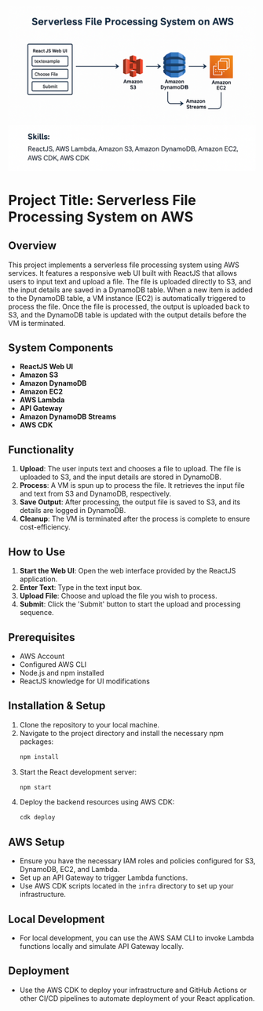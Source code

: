<p align="center">
  <img src="serverless_file_system.png" alt="Serverless file system" width="600"/>
</p>

# Project Title: Serverless File Processing System on AWS
## Overview
This project implements a serverless file processing system using AWS services. It features a responsive web UI built with ReactJS that allows users to input text and upload a file. The file is uploaded directly to S3, and the input details are saved in a DynamoDB table. When a new item is added to the DynamoDB table, a VM instance (EC2) is automatically triggered to process the file. Once the file is processed, the output is uploaded back to S3, and the DynamoDB table is updated with the output details before the VM is terminated.

## System Components
- **ReactJS Web UI**
- **Amazon S3**
- **Amazon DynamoDB** 
- **Amazon EC2** 
- **AWS Lambda** 
- **API Gateway**
- **Amazon DynamoDB Streams**
- **AWS CDK**

## Functionality
1. **Upload**: The user inputs text and chooses a file to upload. The file is uploaded to S3, and the input details are stored in DynamoDB.
2. **Process**: A VM is spun up to process the file. It retrieves the input file and text from S3 and DynamoDB, respectively.
3. **Save Output**: After processing, the output file is saved to S3, and its details are logged in DynamoDB.
4. **Cleanup**: The VM is terminated after the process is complete to ensure cost-efficiency.

## How to Use
1. **Start the Web UI**: Open the web interface provided by the ReactJS application.
2. **Enter Text**: Type in the text input box.
3. **Upload File**: Choose and upload the file you wish to process.
4. **Submit**: Click the 'Submit' button to start the upload and processing sequence.

## Prerequisites
- AWS Account
- Configured AWS CLI
- Node.js and npm installed
- ReactJS knowledge for UI modifications

## Installation & Setup
1. Clone the repository to your local machine.
2. Navigate to the project directory and install the necessary npm packages:
   ```sh
   npm install
   ```
3. Start the React development server:
   ```sh
   npm start
   ```
4. Deploy the backend resources using AWS CDK:
   ```sh
   cdk deploy
   ```

## AWS Setup
- Ensure you have the necessary IAM roles and policies configured for S3, DynamoDB, EC2, and Lambda.
- Set up an API Gateway to trigger Lambda functions.
- Use AWS CDK scripts located in the `infra` directory to set up your infrastructure.

## Local Development
- For local development, you can use the AWS SAM CLI to invoke Lambda functions locally and simulate API Gateway locally.

## Deployment
- Use the AWS CDK to deploy your infrastructure and GitHub Actions or other CI/CD pipelines to automate deployment of your React application.
